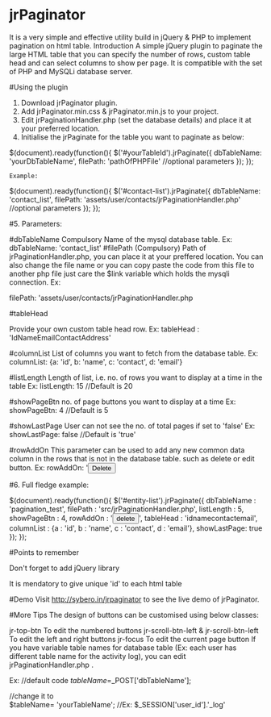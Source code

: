 # jrPaginator
It is a very simple and effective utility build in jQuery &amp; PHP to implement pagination on html table.
Introduction
A simple jQuery plugin to paginate the large HTML table that you can specify the number of rows, custom table head and can select columns to show per page. It is compatible with the set of PHP and MySQLi database server.

#Using the plugin

1. Download jrPaginator plugin. 
2. Add jrPaginator.min.css & jrPaginator.min.js to your project. 
3. Edit jrPaginationHandler.php (set the database details) and place it at your preferred location. 
4. Initialise the jrPaginate for the table you want to paginate as below:


$(document).ready(function(){
    $('#yourTableId').jrPaginate({
        dbTableName: 'yourDbTableName',
        filePath: 'pathOfPHPFile'
        //optional parameters
    });
});

    Example:


$(document).ready(function(){
    $('#contact-list').jrPaginate({
        dbTableName: 'contact_list',
        filePath: 'assets/user/contacts/jrPaginationHandler.php'
        //optional parameters
    });
});

#5. Parameters:

#dbTableName     Compulsory
Name of the mysql database table.
Ex: 
dbTableName: 'contact_list'
#filePath     (Compulsory)
Path of jrPaginationHandler.php, you can place it at your preffered location. You can also change the file name or you can copy paste the code from this file to another php file just care the $link variable which holds the mysqli connection. Ex: 

filePath: 'assets/user/contacts/jrPaginationHandler.php<sup><sub>​</sub></sup>

#tableHead

Provide your own custom table head row. 
Ex:
tableHead : '<tr><th>Id</th><th>Name</th><th>Email</th><th>Contact</th><th>Address</th></tr>'​​

#columnList
List of columns you want to fetch from the database table.
Ex:
columnList: {a: 'id', b: 'name', c: 'contact', d: 'email'}

#listLength
Length of list, i.e. no. of rows you want to display at a time in the table
Ex:
listLength: 15      //Default is 20

#showPageBtn
no. of page buttons you want to display at a time
Ex: 
showPageBtn: 4      //Default is 5

#showLastPage
User can not see the no. of total pages if set to 'false'
Ex: 
showLastPage: false      //Default is 'true'

#rowAddOn
This parameter can be used to add any new common data column in the rows that is not in the database table. such as delete or edit button.
Ex:
rowAddOn: '<td><input type='button' value='Delete' onclick='delete(this);'></td>

#6. Full fledge example: 

$(document).ready(function(){
    $('#entity-list').jrPaginate({
        dbTableName     :   'pagination_test',
        filePath    :   'src/jrPaginationHandler.php',
        listLength  :   5,
        showPageBtn :   4,
        rowAddOn    :   '<td><input type='button' value='delete'></td>',
        tableHead   :   '<tr><th>id</th><th>name</th><th>contact</th><th>email</th></tr>',
        columnList  :   {a : 'id', b : 'name', c : 'contact', d : 'email'},
        showLastPage:   true
    });
});
 

#Points to remember

Don't forget to add jQuery library

It is mendatory to give unique 'id' to each html table

 

#Demo
Visit http://sybero.in/jrpaginator to see the live demo of jrPaginator.

#More Tips
The design of buttons can be customised using below classes:

jr-top-btn
To edit the numbered buttons
jr-scroll-btn-left & jr-scroll-btn-left
To edit the left and right buttons
jr-focus
To edit the current page button
If you have variable table names for database table (Ex: each user has different table name for the activity log), you can edit jrPaginationHandler.php .

Ex:
//default code
$tableName=$_POST['dbTableName'];

//change it to  
$tableName= 'yourTableName'; //Ex: $_SESSION['user_id'].'_log'
 
